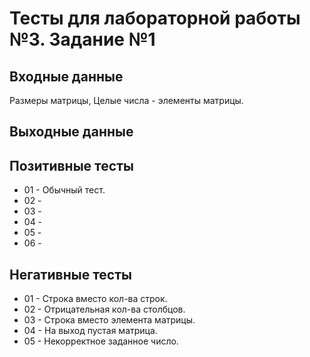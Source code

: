 # Тесты для лабораторной работы №3. Задание №1

## Входные данные
Размеры матрицы,
Целые числа - элементы матрицы.

## Выходные данные


## Позитивные тесты
- 01 - Обычный тест.
- 02 - 
- 03 - 
- 04 - 
- 05 -
- 06 - 

## Негативные тесты
- 01 - Строка вместо кол-ва строк.
- 02 - Отрицательная кол-ва столбцов.
- 03 - Строка вместо элемента матрицы.
- 04 - На выход пустая матрица.
- 05 - Некорректное заданное число.